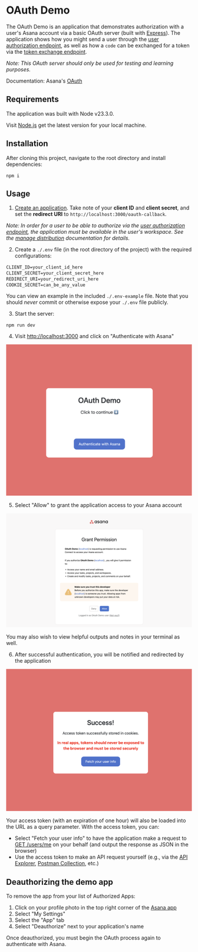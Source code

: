 # OAuth Demo

The OAuth Demo is an application that demonstrates authorization with a user's Asana account via a basic OAuth server (built with [Express](https://expressjs.com/)). The application shows how you might send a user through the [user authorization endpoint](https://developers.asana.com/docs/oauth#user-authorization-endpoint), as well as how a `code` can be exchanged for a token via the [token exchange endpoint](https://developers.asana.com/docs/oauth#token-exchange-endpoint).

_Note: This OAuth server should only be used for testing and learning purposes._

Documentation: Asana's [OAuth](https://developers.asana.com/docs/oauth)

## Requirements

The application was built with Node v23.3.0.

Visit [Node.js](https://nodejs.org/en/download/) get the latest version for your local machine.

## Installation

After cloning this project, navigate to the root directory and install dependencies:

```
npm i
```

## Usage

1. [Create an application](https://developers.asana.com/docs/oauth#register-an-application). Take note of your **client ID** and **client secret**, and set the **redirect URI** to `http://localhost:3000/oauth-callback`. 

_Note: In order for a user to be able to authorize via the [user authorization endpoint](https://developers.asana.com/docs/oauth#user-authorization-endpoint), the application must be available in the user's workspace. See the [manage distribution](https://developers.asana.com/docs/manage-distribution) documentation for details._ 

2. Create a `./.env` file (in the root directory of the project) with the required configurations:

```
CLIENT_ID=your_client_id_here
CLIENT_SECRET=your_client_secret_here
REDIRECT_URI=your_redirect_uri_here
COOKIE_SECRET=can_be_any_value
```

You can view an example in the included `./.env-example` file. Note that you should _never_ commit or otherwise expose your `./.env` file publicly.

3. Start the server:

```
npm run dev
```

4. Visit [http://localhost:3000](http://localhost:3000) and click on "Authenticate with Asana"

![user auth screen](./images/mainscreen.png)

5. Select "Allow" to grant the application access to your Asana account

![user auth screen](./images/userauth.png)

You may also wish to view helpful outputs and notes in your terminal as well.

6. After successful authentication, you will be notified and redirected by the application

![user auth screen](./images/authedscreen.png)

Your access token (with an expiration of one hour) will also be loaded into the URL as a query parameter. With the access token, you can:

* Select "Fetch your user info" to have the application make a request to [GET /users/me](https://developers.asana.com/reference/getuser) on your behalf (and output the response as JSON in the browser)
* Use the access token to make an API request yourself (e.g., via the [API Explorer](https://developers.asana.com/docs/api-explorer), [Postman Collection](https://developers.asana.com/docs/postman-collection), etc.)

## Deauthorizing the demo app

To remove the app from your list of Authorized Apps:

1. Click on your profile photo in the top right corner of the [Asana app](https://app.asana.com)
2. Select "My Settings"
3. Select the "App" tab
4. Select "Deauthorize" next to your application's name

Once deauthorized, you must begin the OAuth process again to authenticate with Asana.
